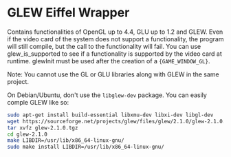 # GLEW Eiffel Wrapper

Contains functionalities of OpenGL up to 4.4, GLU up to 1.2 and GLEW.
Even if the video card of the system does not support a functionality, the program will
still compile, but the call to the functionality will fail. You can use glew_is_supported
to see if a functionality is supported by the video card at runtime. glewInit must be used
after the creation of a `{GAME_WINDOW_GL}`.

Note: You cannot use the GL or GLU libraries along with GLEW in the same project.

On Debian/Ubuntu, don't use the `libglew-dev` package. You can easily comple GLEW like so:

```bash
sudo apt-get install build-essential libxmu-dev libxi-dev libgl-dev
wget https://sourceforge.net/projects/glew/files/glew/2.1.0/glew-2.1.0.tgz/download -O glew-2.1.0.tgz
tar xvfz glew-2.1.0.tgz
cd glew-2.1.0
make LIBDIR=/usr/lib/x86_64-linux-gnu/
sudo make install LIBDIR=/usr/lib/x86_64-linux-gnu/

```
